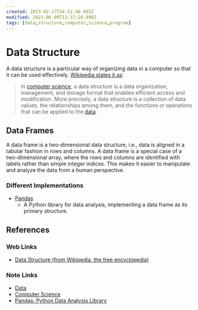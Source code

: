 ```yaml
---
created: 2023-02-17T14:51:40.995Z
modified: 2023-06-09T13:37:20.990Z
tags: [data,structure,computer,science,program]
---
```

# Data Structure

A data structure is a particular way of organizing data in
a computer so that it can be used effectively.
[Wikipedia states it as][data-struct-wiki]:

>In [computer science][-cs], a data structure is a data organization,
>management, and storage format that enables efficient access and modification. 
>More precisely, a data structure is a collection of data values,
>the relationships among them,
>and the functions or operations that can be applied to the [data][-data].

## Data Frames

A data frame is a two-dimensional data structure,
i.e., data is aligned in a tabular fashion in rows and columns.
A data frame is a special case of a two-dimensional array,
where the rows and columns are identified with labels rather than simple integer indices.
This makes it easier to manipulate and analyze the data from a human perspective.

### Different Implementations

* [Pandas][pandas-zk]
  * A Python library for data analysis,
implementing a data frame as its primary structure.

## References

### Web Links

* [Data Structure (from Wikipedia, the free encyclopedia)][data-struct-wiki]

<!-- Hidden References -->
[data-struct-wiki]: https://en.wikipedia.org/wiki/Data_structure "Data Structure (from Wikipedia, the free encyclopedia)"

### Note Links

* [Data][-data]
* [Computer Science][-cs]
* [Pandas: Python Data Analysis Library][pandas-zk]

<!-- Hidden References -->
[-data]: data.md "Data"
[-cs]: computer-science.md "Computer Science"
[pandas-zk]: ./pandas.md "Pandas: Python Data Analysis Library"
